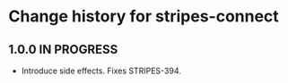 # Change history for stripes-connect

## 1.0.0 IN PROGRESS

* Introduce side effects. Fixes STRIPES-394.

